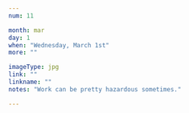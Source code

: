 ```yaml
---
num: 11

month: mar
day: 1
when: "Wednesday, March 1st"
more: ""

imageType: jpg
link: ""
linkname: ""
notes: "Work can be pretty hazardous sometimes."

---
```

